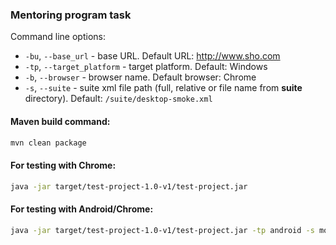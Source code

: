 ### Mentoring program task
Command line options:
* `-bu`, `--base_url` - base URL. Default URL: http://www.sho.com
* `-tp`, `--target_platform` - target platform. Default: Windows
* `-b`, `--browser` - browser name. Default browser: Chrome
* `-s`, `--suite` - suite xml file path (full, relative or file name from **suite** directory). Default: `/suite/desktop-smoke.xml`

#### Maven build command:
```bash
mvn clean package
```

#### For testing with Chrome:
```bash
java -jar target/test-project-1.0-v1/test-project.jar 
```

#### For testing with Android/Chrome:
```bash
java -jar target/test-project-1.0-v1/test-project.jar -tp android -s mobile-smoke.xml
```
